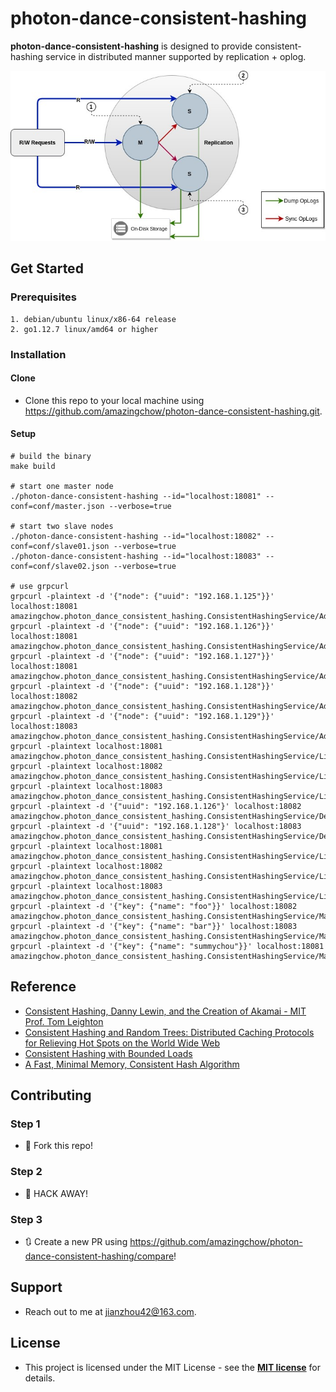 # photon-dance-consistent-hashing

**photon-dance-consistent-hashing** is designed to provide consistent-hashing service in distributed manner supported by replication + oplog.

![](doc/arch.jpeg) 

## Get Started

### Prerequisites

```text
1. debian/ubuntu linux/x86-64 release
2. go1.12.7 linux/amd64 or higher
```

### Installation

#### Clone

* Clone this repo to your local machine using https://github.com/amazingchow/photon-dance-consistent-hashing.git.

#### Setup

```shell
# build the binary
make build

# start one master node
./photon-dance-consistent-hashing --id="localhost:18081" --conf=conf/master.json --verbose=true

# start two slave nodes
./photon-dance-consistent-hashing --id="localhost:18082" --conf=conf/slave01.json --verbose=true
./photon-dance-consistent-hashing --id="localhost:18083" --conf=conf/slave02.json --verbose=true

# use grpcurl
grpcurl -plaintext -d '{"node": {"uuid": "192.168.1.125"}}' localhost:18081 amazingchow.photon_dance_consistent_hashing.ConsistentHashingService/Add
grpcurl -plaintext -d '{"node": {"uuid": "192.168.1.126"}}' localhost:18081 amazingchow.photon_dance_consistent_hashing.ConsistentHashingService/Add
grpcurl -plaintext -d '{"node": {"uuid": "192.168.1.127"}}' localhost:18081 amazingchow.photon_dance_consistent_hashing.ConsistentHashingService/Add
grpcurl -plaintext -d '{"node": {"uuid": "192.168.1.128"}}' localhost:18082 amazingchow.photon_dance_consistent_hashing.ConsistentHashingService/Add
grpcurl -plaintext -d '{"node": {"uuid": "192.168.1.129"}}' localhost:18083 amazingchow.photon_dance_consistent_hashing.ConsistentHashingService/Add
grpcurl -plaintext localhost:18081 amazingchow.photon_dance_consistent_hashing.ConsistentHashingService/List
grpcurl -plaintext localhost:18082 amazingchow.photon_dance_consistent_hashing.ConsistentHashingService/List
grpcurl -plaintext localhost:18083 amazingchow.photon_dance_consistent_hashing.ConsistentHashingService/List
grpcurl -plaintext -d '{"uuid": "192.168.1.126"}' localhost:18082 amazingchow.photon_dance_consistent_hashing.ConsistentHashingService/Delete
grpcurl -plaintext -d '{"uuid": "192.168.1.128"}' localhost:18083 amazingchow.photon_dance_consistent_hashing.ConsistentHashingService/Delete
grpcurl -plaintext localhost:18081 amazingchow.photon_dance_consistent_hashing.ConsistentHashingService/List
grpcurl -plaintext localhost:18082 amazingchow.photon_dance_consistent_hashing.ConsistentHashingService/List
grpcurl -plaintext localhost:18083 amazingchow.photon_dance_consistent_hashing.ConsistentHashingService/List
grpcurl -plaintext -d '{"key": {"name": "foo"}}' localhost:18082 amazingchow.photon_dance_consistent_hashing.ConsistentHashingService/MapKey
grpcurl -plaintext -d '{"key": {"name": "bar"}}' localhost:18083 amazingchow.photon_dance_consistent_hashing.ConsistentHashingService/MapKey
grpcurl -plaintext -d '{"key": {"name": "summychou"}}' localhost:18081 amazingchow.photon_dance_consistent_hashing.ConsistentHashingService/MapKey
```

## Reference

* [Consistent Hashing, Danny Lewin, and the Creation of Akamai - MIT Prof. Tom Leighton](https://www.youtube.com/watch?v=apHAqUG3Pi8)
* [Consistent Hashing and Random Trees: Distributed Caching Protocols for Relieving Hot Spots on the World Wide Web](https://www.akamai.com/us/en/multimedia/documents/technical-publication/consistent-hashing-and-random-trees-distributed-caching-protocols-for-relieving-hot-spots-on-the-world-wide-web-technical-publication.pdf)
* [Consistent Hashing with Bounded Loads](https://arxiv.org/pdf/1608.01350.pdf)
* [A Fast, Minimal Memory, Consistent Hash Algorithm](https://arxiv.org/pdf/1406.2294.pdf)

## Contributing

### Step 1

* 🍴 Fork this repo!

### Step 2

* 🔨 HACK AWAY!

### Step 3

* 🔃 Create a new PR using https://github.com/amazingchow/photon-dance-consistent-hashing/compare!

## Support

* Reach out to me at <jianzhou42@163.com>.

## License

* This project is licensed under the MIT License - see the **[MIT license](http://opensource.org/licenses/mit-license.php)** for details.
